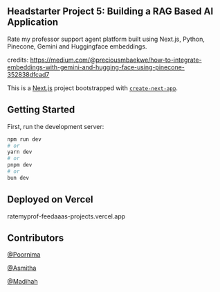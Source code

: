 ## Headstarter Project 5: Building a RAG Based AI Application
Rate my professor support agent platform built using Next.js, Python, Pinecone, Gemini and Huggingface embeddings.

credits: https://medium.com/@preciousmbaekwe/how-to-integrate-embeddings-with-gemini-and-hugging-face-using-pinecone-352838dfcad7

This is a [Next.js](https://nextjs.org/) project bootstrapped with [`create-next-app`](https://github.com/vercel/next.js/tree/canary/packages/create-next-app).

## Getting Started

First, run the development server:

```bash
npm run dev
# or
yarn dev
# or
pnpm dev
# or
bun dev
```

## Deployed on Vercel 
ratemyprof-feedaaas-projects.vercel.app

## Contributors

[@Poornima](https://github.com/Nima0803)

[@Asmitha](https://github.com/Asmitha-KK)

[@Madihah](https://github.com/madihah19)
